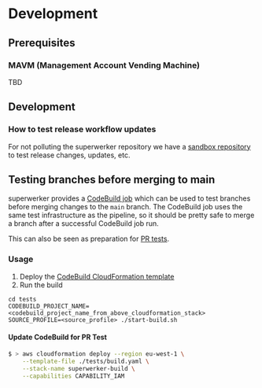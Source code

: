 # Development

## Prerequisites

### MAVM (Management Account Vending Machine)

TBD

## Development

### How to test release workflow updates
For not polluting the superwerker repository we have a [sandbox repository](https://github.com/superwerker/releasetests) to 
test release changes, updates, etc.

## Testing branches before merging to main

superwerker provides a [CodeBuild job](tests/build.yaml) which can be used to test branches before merging changes to the `main` branch. The CodeBuild job uses the same test infrastructure as the pipeline, so it should be pretty safe to merge a branch after a successful CodeBuild job run.

This can also be seen as preparation for [PR tests](https://github.com/superwerker/superwerker/issues/136).

### Usage

1. Deploy the [CodeBuild CloudFormation template](tests/build.yaml)
2. Run the build
```shell
cd tests
CODEBUILD_PROJECT_NAME=<codebuild_project_name_from_above_cloudformation_stack> SOURCE_PROFILE=<source_profile> ./start-build.sh
```

#### Update CodeBuild for PR Test

```bash
$ > aws cloudformation deploy --region eu-west-1 \
    --template-file ./tests/build.yaml \
    --stack-name superwerker-build \
    --capabilities CAPABILITY_IAM
```